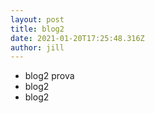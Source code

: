 ```yaml
---
layout: post
title: blog2
date: 2021-01-20T17:25:48.316Z
author: jill
---
```

* blog2 prova
* blog2 
* blog2